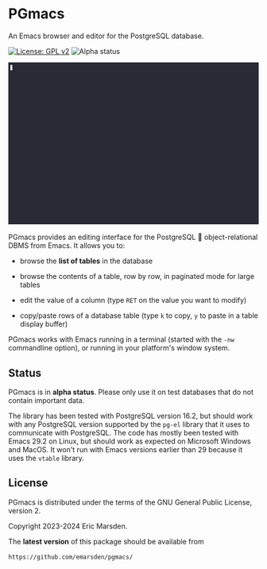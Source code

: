 # PGmacs

An Emacs browser and editor for the PostgreSQL database.

[![License: GPL v2](https://img.shields.io/badge/License-GPL%20v2-blue.svg)](https://www.gnu.org/licenses/old-licenses/gpl-2.0)
![Alpha status](https://img.shields.io/badge/status-alpha-blue)



![Overview gif](img/edit-value.gif)


PGmacs provides an editing interface for the PostgreSQL 🐘 object-relational DBMS from Emacs.
It allows you to:

- browse the **list of tables** in the database

- browse the contents of a table, row by row, in paginated mode for large tables

- edit the value of a column (type `RET` on the value you want to modify)

- copy/paste rows of a database table (type `k` to copy, `y` to paste in a table display buffer)

PGmacs works with Emacs running in a terminal (started with the `-nw` commandline option), or
running in your platform's window system.


## Status

PGmacs is in **alpha status**. Please only use it on test databases that do not contain important
data. 

The library has been tested with PostgreSQL version 16.2, but should work with any PostgreSQL
version supported by the `pg-el` library that it uses to communicate with PostgreSQL. The code has
mostly been tested with Emacs 29.2 on Linux, but should work as expected on Microsoft Windows and
MacOS. It won't run with Emacs versions earlier than 29 because it uses the `vtable` library.


## License

PGmacs is distributed under the terms of the GNU General Public License, version 2.

Copyright 2023-2024 Eric Marsden.



The **latest version** of this package should be available from

    https://github.com/emarsden/pgmacs/


